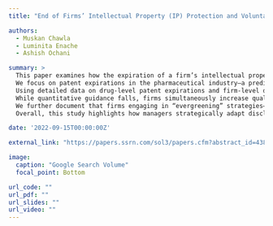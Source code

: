 ```yaml
---
title: "End of Firms’ Intellectual Property (IP) Protection and Voluntary Disclosures"

authors:
  - Muskan Chawla
  - Luminita Enache
  - Ashish Ochani

summary: >
  This paper examines how the expiration of a firm’s intellectual property protection influences its voluntary disclosure strategy.
  We focus on patent expirations in the pharmaceutical industry—a predictable yet adverse event that imposes significant revenue risk.
  Using detailed data on drug-level patent expirations and firm-level disclosures, we find that firms reduce the issuance of quantitative guidance in the quarters surrounding patent expiration.
  While quantitative guidance falls, firms simultaneously increase qualitative disclosures during earnings calls, especially discussions around innovation pipelines and expiration-related challenges.
  We further document that firms engaging in “evergreening” strategies—efforts to extend exclusivity through secondary patents—are less likely to discuss expirations directly, suggesting a substitution between real strategic actions and disclosure.
  Overall, this study highlights how managers strategically adapt disclosure practices to navigate market-anticipated adverse events.

date: '2022-09-15T00:00:00Z'

external_link: "https://papers.ssrn.com/sol3/papers.cfm?abstract_id=4384704"

image:
  caption: "Google Search Volume"
  focal_point: Bottom

url_code: ""
url_pdf: ""
url_slides: ""
url_video: ""
---
```

